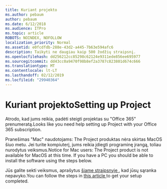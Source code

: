 ```yaml
---
title: Kuriant projekto
ms.author: pebaum
author: pebaum
ms.date: 6/12/2018
ms.audience: ITPro
ms.topic: article
ROBOTS: NOINDEX, NOFOLLOW
localization_priority: Normal
ms.assetid: e0fcdfdb-288e-43d2-a445-7b63e594afc6
description: Taikyti ne daugiau kaip 500 žodžių straipsnį.
ms.openlocfilehash: dd256212cc85298c62124e9311ede856ee695977
ms.sourcegitcommit: dd43cc0a9470f98b8ef2a3787c823801d674c666
ms.translationtype: MT
ms.contentlocale: lt-LT
ms.lasthandoff: 02/12/2019
ms.locfileid: "29940364"
---
```

# <a name="setting-up-project"></a><span data-ttu-id="f6d91-103">Kuriant projekto</span><span class="sxs-lookup"><span data-stu-id="f6d91-103">Setting up Project</span></span>

<span data-ttu-id="f6d91-104">Atrodo, kad jums reikia, padėti steigti projektas su "Office 365" prenumeratą.</span><span class="sxs-lookup"><span data-stu-id="f6d91-104">Looks like you need help setting up Project with your Office 365 subscription.</span></span>
  
<span data-ttu-id="f6d91-p101">Pranešimas "Mac" naudotojams: The Project produktas nėra skirtas MacOS šiuo metu. Jei turite kompiuterį, jums reikia įdiegti programinę įrangą, toliau nurodytus veiksmus.</span><span class="sxs-lookup"><span data-stu-id="f6d91-p101">Notice for Mac users: The Project product is not available for MacOS at this time. If you have a PC you should be able to install the software using the steps below.</span></span>
  
<span data-ttu-id="f6d91-107">Jūs galite sekti veiksmus, aprašytus [šiame straipsnyje ](https://support.office.com/article/7059249b-d9fe-4d61-ab96-5c5bf435f281.aspx), kad jūsų sąranka nepavyko.</span><span class="sxs-lookup"><span data-stu-id="f6d91-107">You can follow the steps in [this article ](https://support.office.com/article/7059249b-d9fe-4d61-ab96-5c5bf435f281.aspx)to get your setup completed.</span></span>
  

